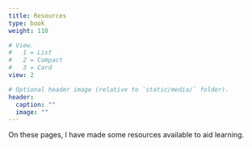 ```yaml
---
title: Resources
type: book
weight: 110

# View.
#   1 = List
#   2 = Compact
#   3 = Card
view: 2

# Optional header image (relative to `static/media/` folder).
header:
  caption: ""
  image: ""
---
```


On these pages, I have made some resources available to aid learning.
